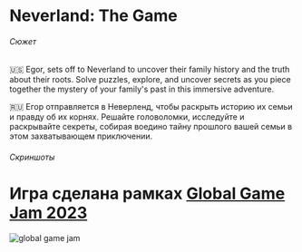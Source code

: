 # Neverland: The Game

###### Cюжет

🇺🇸 Egor, sets off to Neverland to uncover their family history and the truth about their roots. Solve puzzles, explore, and uncover secrets as you piece together the mystery of your family's past in this immersive adventure.

🇷🇺 Егор отправляется в Неверленд, чтобы раскрыть историю их семьи и правду об их корнях. Решайте головоломки, исследуйте и раскрывайте секреты, собирая воедино тайну прошлого вашей семьи в этом захватывающем приключении.

###### Cкриншоты

# Игра сделана рамках [Global Game Jam 2023](https://globalgamejam.org "Global Game Jam | 30 January - 5 February 2023")
![global game jam](https://miro.medium.com/max/1200/1*FuF_tLe2x2R92t9kDnm6-g.png)
